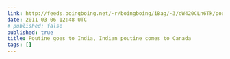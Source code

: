```yaml
---
link: http://feeds.boingboing.net/~r/boingboing/iBag/~3/dW420CLn6Tk/poutine-goes-to-indi.html
date: 2011-03-06 12:48 UTC
# published: false
published: true
title: Poutine goes to India, Indian poutine comes to Canada
tags: []
---
```



